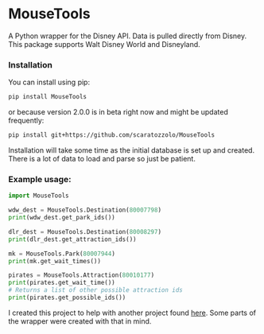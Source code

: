 # MouseTools

A Python wrapper for the Disney API. Data is pulled directly from Disney. This package supports Walt Disney World and Disneyland.


### Installation
You can install using pip:
```bash
pip install MouseTools
```
or because version 2.0.0 is in beta right now and might be updated frequently:
```bash
pip install git+https://github.com/scaratozzolo/MouseTools
```

Installation will take some time as the initial database is set up and created. There is a lot of data to load and parse so just be patient.



### Example usage:
```python
import MouseTools

wdw_dest = MouseTools.Destination(80007798)
print(wdw_dest.get_park_ids())

dlr_dest = MouseTools.Destination(80008297)
print(dlr_dest.get_attraction_ids())

mk = MouseTools.Park(80007944)
print(mk.get_wait_times())

pirates = MouseTools.Attraction(80010177)
print(pirates.get_wait_time())
# Returns a list of other possible attraction ids
print(pirates.get_possible_ids())

```


I created this project to help with another project found [here](https://github.com/scaratozzolo/WDWWaits). Some parts of the wrapper were created with that in mind.
